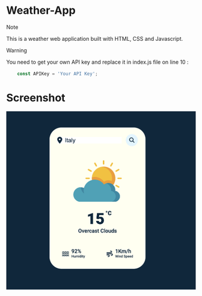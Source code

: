 # Weather-App

> [!NOTE]
> This is a weather web application built with HTML, CSS and Javascript.



> [!WARNING]
> You need to get your own API key and replace it in index.js file on line 10 :




```javascript
    const APIKey = 'Your API Key';
```
# Screenshot

![Screenshot](scrn.png)
